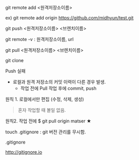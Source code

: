 git remote add <원격저장소이름> <git url>

ex) git remote add origin https://github.com/midhyun/test.git

git push <원격저장소이름> <브렌치이름>

git remote -v  : 원격저장소이름, url

git pull <원격저장소이름> <브렌치이름>



git clone



Push 실패 

- 로컬과 원격 저장소의 커밋 이력이 다른 경우 발생.
  - 작업 전에 Pull 작업 후에 commit, push



원칙 1. 로컬에서만 편집 (수정, 삭제, 생성)

> 혼자 작업할 때 볼일 없음.



원칙2. 작업 전에 $ git pull origin matser ★



touch .gitignore : git 버전 관리를 무시함.

.gitignore

http://gitignore.io

